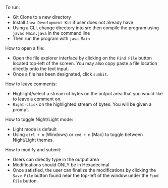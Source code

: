 To run:
* Git Clone to a new directory
* Install `Java Development Kit` if user does not already have
* Using a CLI, change directory into src then compile the program using `javac Main.java` in the command line
* Then run the program with `java Main` 

How to open a file:
* Open the file explorer interface by clicking on the `Find File` button located top-left of the screen. You may also copy paste a file location directly onto the text input.
* Once a file has been designated, click `sumbit`.

How to leave comments:
* Highlight/select a stream of bytes on the output area that you would like to leave a comment on.
* `Right-click` on the highlighted stream of bytes. You will be given a prompt.

How to toggle Night/Light mode:
* Light mode is default
* Using `ctrl + n` (Windows) or `cmd + n` (Mac) to toggle between Night/Light themes.

How to modify and submit:
* Users can directly type in the output area
* Modifications should ONLY be in Hexadecimal
* Once satisfied, the user can finalize the modifications by clicking the `Save File` button found near the top-left of the window under the `Find File` button. 
